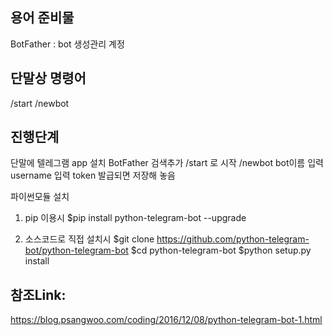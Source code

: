 
## 용어 준비물
BotFather : bot 생성관리 계정

## 단말상 명령어
/start
/newbot

## 진행단계
 단말에 텔레그램 app 설치
 BotFather 검색추가
 /start 로 시작
 /newbot
 bot이름 입력
 username 입력
 token 발급되면 저장해 놓음

 파이썬모듈 설치
   1) pip 이용시
       $pip install python-telegram-bot --upgrade
   
   2) 소스코드로 직접 설치시
       $git clone https://github.com/python-telegram-bot/python-telegram-bot
       $cd python-telegram-bot
       $python setup.py install

## 참조Link:
https://blog.psangwoo.com/coding/2016/12/08/python-telegram-bot-1.html